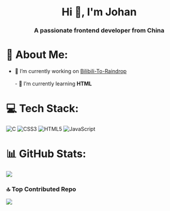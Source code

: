 <h1 align="center">Hi 👋, I'm Johan</h1>
<h3 align="center">A passionate frontend developer from China</h3>

# 💫 About Me:
- 🔭 I’m currently working on [Bilibili-To-Raindrop](https://github.com/AHCorn/Bilibili-To-Raindrop)<br><br>- 🌱 I’m currently learning **HTML**


# 💻 Tech Stack:
![C](https://img.shields.io/badge/c-%2300599C.svg?style=for-the-badge&logo=c&logoColor=white) ![CSS3](https://img.shields.io/badge/css3-%231572B6.svg?style=for-the-badge&logo=css3&logoColor=white) ![HTML5](https://img.shields.io/badge/html5-%23E34F26.svg?style=for-the-badge&logo=html5&logoColor=white) ![JavaScript](https://img.shields.io/badge/javascript-%23323330.svg?style=for-the-badge&logo=javascript&logoColor=%23F7DF1E)
# 📊 GitHub Stats:
![](https://github-readme-stats.vercel.app/api?username=JJohandoe&theme=dark&hide_border=false&include_all_commits=false&count_private=false&show_icons=true)
### 🔝 Top Contributed Repo
![](https://github-contributor-stats.vercel.app/api?username=JJohandoe&limit=5&theme=dark&combine_all_yearly_contributions=true)

